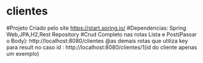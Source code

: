 # clientes
#Projeto Criado pelo site https://start.spring.io/
#Dependencias: Spring Web,JPA,H2,Rest Repository
#Crud Completo nas rotas Lista e Post(Passar o Body): http://localhost:8080/clientes
@as demais rotas que utiliza key para result no caso id : http://localhost:8080/clientes/1(id do cliente apenas um exemplo)
